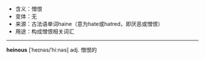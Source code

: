 - <span class="definition">含义：憎恨</span>
- <span class="definition">变体：无</span>
- <span class="definition">来源：古法语单词haine（意为hate或hatred，即厌恶或憎恨）</span>
- <span class="definition">用途：构成憎恨相关词汇</span>

---

<span class="vocabulary">**heinous**</span> [ˈheɪnəs/ˈhiːnəs] adj. 憎恨的

